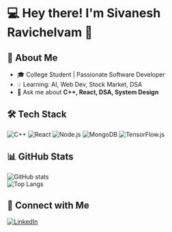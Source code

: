 # 💻 Hey there! I'm Sivanesh Ravichelvam 👋  

## 🚀 About Me
- 🎓 College Student | Passionate Software Developer  
- 💡 Learning: AI, Web Dev, Stock Market, DSA    
- 💬 Ask me about **C++, React, DSA, System Design**  

## 🛠 Tech Stack
![C++](https://img.shields.io/badge/-C++-00599C?style=flat&logo=cplusplus&logoColor=white)
![React](https://img.shields.io/badge/-React-61DAFB?style=flat&logo=react&logoColor=white)
![Node.js](https://img.shields.io/badge/-Node.js-339933?style=flat&logo=node.js&logoColor=white)
![MongoDB](https://img.shields.io/badge/-MongoDB-4EA94B?style=flat&logo=mongodb&logoColor=white)
![TensorFlow.js](https://img.shields.io/badge/-TensorFlow.js-FF6F00?style=flat&logo=tensorflow&logoColor=white)

## 📊 GitHub Stats  
![GitHub stats](https://github-readme-stats.vercel.app/api?username=sivanesh10&show_icons=true&theme=dark)  
![Top Langs](https://github-readme-stats.vercel.app/api/top-langs/?username=sivanesh10&layout=compact)  

## 🔗 Connect with Me  
[![LinkedIn](https://img.shields.io/badge/-LinkedIn-0077B5?style=flat&logo=linkedin&logoColor=white)](https://www.linkedin.com/in/sivanesh10/)
